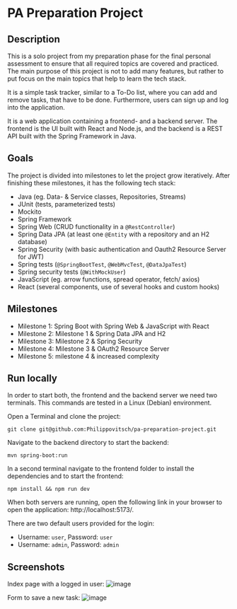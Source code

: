# PA Preparation Project

## Description

This is a solo project from my preparation phase for the final personal assessment to ensure that all required topics are covered and practiced. The main purpose of this project is not to add many features, but rather to put focus on the main topics that help to learn the tech stack.

It is a simple task tracker, similar to a To-Do list, where you can add and remove tasks, that have to be done. Furthermore, users can sign up and log into the application.

It is a web application containing a frontend- and a backend server. The frontend is the UI built with React and Node.js, and the backend is a REST API built with the Spring Framework in Java.

## Goals

The project is divided into milestones to let the project grow iteratively. After finishing these milestones, it has the following tech stack:

- Java (eg. Data- & Service classes, Repositories, Streams)
- JUnit (tests, parameterized tests)
- Mockito
- Spring Framework
- Spring Web (CRUD functionality in a `@RestController`)
- Spring Data JPA (at least one `@Entity` with a repository and an H2 database)
- Spring Security (with basic authentication and Oauth2 Resource Server for JWT)
- Spring tests (`@SpringBootTest`, `@WebMvcTest`, `@DataJpaTest`)
- Spring security tests (`@WithMockUser`)
- JavaScript (eg. arrow functions, spread operator, fetch/ axios)
- React (several components, use of several hooks and custom hooks)

## Milestones

- Milestone 1: Spring Boot with Spring Web & JavaScript with React
- Milestone 2: Milestone 1 & Spring Data JPA and H2
- Milestone 3: Milestone 2 & Spring Security
- Milestone 4: Milestone 3 & OAuth2 Resource Server
- Milestone 5: milestone 4 & increased complexity

## Run locally

In order to start both, the frontend and the backend server we need two terminals. This commands are tested in a Linux (Debian) environment.

Open a Terminal and clone the project:
```ssh
git clone git@github.com:Philippovitsch/pa-preparation-project.git
```

Navigate to the backend directory to start the backend:
```ssh
mvn spring-boot:run
```

In a second terminal navigate to the frontend folder to install the dependencies and to start the frontend:
```ssh
npm install && npm run dev
```

When both servers are running, open the following link in your browser to open the application: http://localhost:5173/.

There are two default users provided for the login:
- Username: `user`, Password: `user`
- Username: `admin`, Password: `admin`

## Screenshots

Index page with a logged in user:
![image](https://user-images.githubusercontent.com/16825493/234654865-5c9e8546-3ecf-4778-8a18-58e1fd5d6831.png)

Form to save a new task:
![image](https://user-images.githubusercontent.com/16825493/234655088-362511f5-cd16-45cf-be3d-22cbf998b0a2.png)
